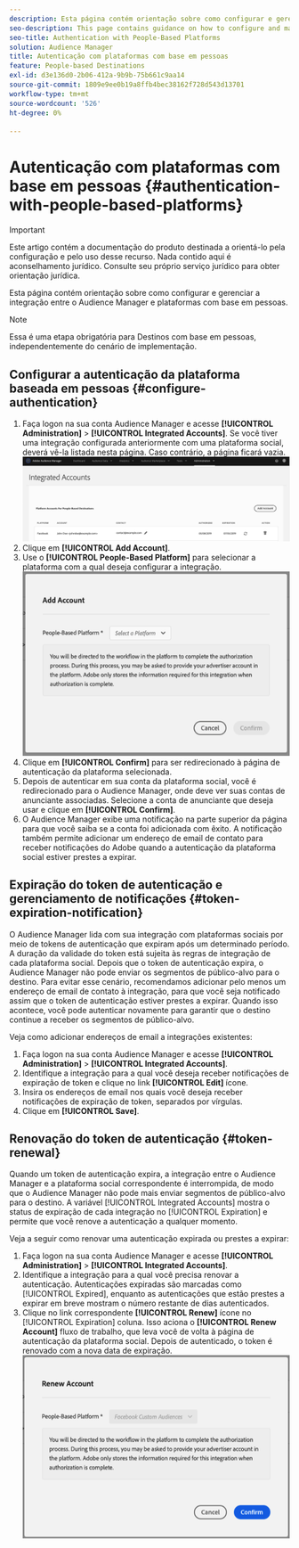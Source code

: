 ```yaml
---
description: Esta página contém orientação sobre como configurar e gerenciar a integração entre o Audience Manager e as plataformas com base em pessoas.
seo-description: This page contains guidance on how to configure and manage the integration between Audience Manager and people-based platforms.
seo-title: Authentication with People-Based Platforms
solution: Audience Manager
title: Autenticação com plataformas com base em pessoas
feature: People-based Destinations
exl-id: d3e136d0-2b06-412a-9b9b-75b661c9aa14
source-git-commit: 1809e9ee0b19a8ffb4bec38162f728d543d13701
workflow-type: tm+mt
source-wordcount: '526'
ht-degree: 0%

---
```



# Autenticação com plataformas com base em pessoas {#authentication-with-people-based-platforms}

>[!IMPORTANT]
>Este artigo contém a documentação do produto destinada a orientá-lo pela configuração e pelo uso desse recurso. Nada contido aqui é aconselhamento jurídico. Consulte seu próprio serviço jurídico para obter orientação jurídica.

Esta página contém orientação sobre como configurar e gerenciar a integração entre o Audience Manager e plataformas com base em pessoas.

>[!NOTE]
>Essa é uma etapa obrigatória para Destinos com base em pessoas, independentemente do cenário de implementação.

## Configurar a autenticação da plataforma baseada em pessoas {#configure-authentication}

1. Faça logon na sua conta Audience Manager e acesse **[!UICONTROL Administration]** > **[!UICONTROL Integrated Accounts]**. Se você tiver uma integração configurada anteriormente com uma plataforma social, deverá vê-la listada nesta página. Caso contrário, a página ficará vazia.
   ![integração baseada em pessoas](assets/pbd-config.png)
2. Clique em **[!UICONTROL Add Account]**.
3. Use o **[!UICONTROL People-Based Platform]** para selecionar a plataforma com a qual deseja configurar a integração.
   ![plataforma baseada em pessoas](assets/pbd-add.png)
4. Clique em **[!UICONTROL Confirm]** para ser redirecionado à página de autenticação da plataforma selecionada.
5. Depois de autenticar em sua conta da plataforma social, você é redirecionado para o Audience Manager, onde deve ver suas contas de anunciante associadas. Selecione a conta de anunciante que deseja usar e clique em **[!UICONTROL Confirm]**.
6. O Audience Manager exibe uma notificação na parte superior da página para que você saiba se a conta foi adicionada com êxito. A notificação também permite adicionar um endereço de email de contato para receber notificações do Adobe quando a autenticação da plataforma social estiver prestes a expirar.

## Expiração do token de autenticação e gerenciamento de notificações {#token-expiration-notification}

O Audience Manager lida com sua integração com plataformas sociais por meio de tokens de autenticação que expiram após um determinado período. A duração da validade do token está sujeita às regras de integração de cada plataforma social. Depois que o token de autenticação expira, o Audience Manager não pode enviar os segmentos de público-alvo para o destino. Para evitar esse cenário, recomendamos adicionar pelo menos um endereço de email de contato à integração, para que você seja notificado assim que o token de autenticação estiver prestes a expirar. Quando isso acontece, você pode autenticar novamente para garantir que o destino continue a receber os segmentos de público-alvo.

Veja como adicionar endereços de email a integrações existentes:

1. Faça logon na sua conta Audience Manager e acesse **[!UICONTROL Administration]** > **[!UICONTROL Integrated Accounts]**.
1. Identifique a integração para a qual você deseja receber notificações de expiração de token e clique no link **[!UICONTROL Edit]** ícone.
1. Insira os endereços de email nos quais você deseja receber notificações de expiração de token, separados por vírgulas.
1. Clique em **[!UICONTROL Save]**.

## Renovação do token de autenticação {#token-renewal}

Quando um token de autenticação expira, a integração entre o Audience Manager e a plataforma social correspondente é interrompida, de modo que o Audience Manager não pode mais enviar segmentos de público-alvo para o destino. A variável [!UICONTROL Integrated Accounts] mostra o status de expiração de cada integração no [!UICONTROL Expiration] e permite que você renove a autenticação a qualquer momento.

Veja a seguir como renovar uma autenticação expirada ou prestes a expirar:
1. Faça logon na sua conta Audience Manager e acesse **[!UICONTROL Administration]** > **[!UICONTROL Integrated Accounts]**.
1. Identifique a integração para a qual você precisa renovar a autenticação. Autenticações expiradas são marcadas como [!UICONTROL Expired], enquanto as autenticações que estão prestes a expirar em breve mostram o número restante de dias autenticados.
1. Clique no link correspondente **[!UICONTROL Renew]** ícone no [!UICONTROL Expiration] coluna. Isso aciona o **[!UICONTROL Renew Account]** fluxo de trabalho, que leva você de volta à página de autenticação da plataforma social. Depois de autenticado, o token é renovado com a nova data de expiração.
   ![pbd-renew](assets/pbd-renew.png)

